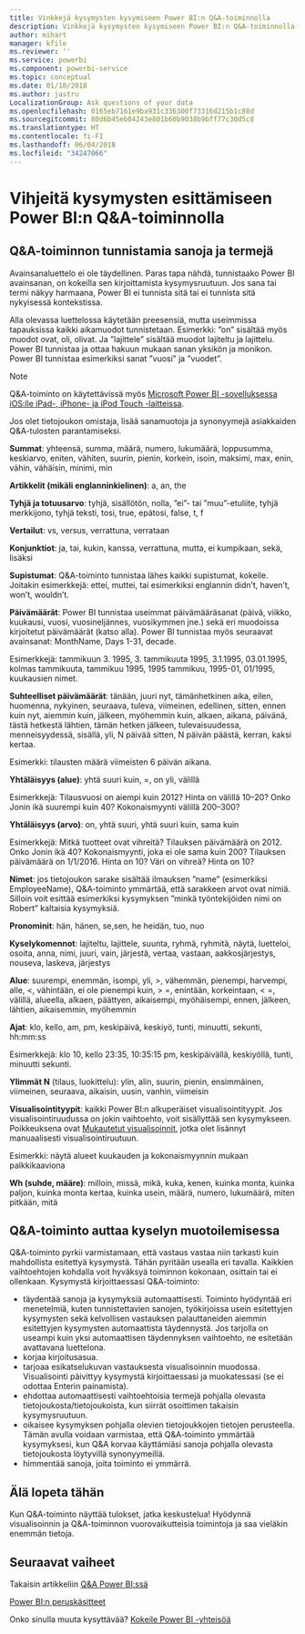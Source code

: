 ```yaml
---
title: Vinkkejä kysymysten kysymiseen Power BI:n Q&A-toiminnolla
description: Vinkkejä kysymysten kysymiseen Power BI:n Q&A-toiminnolla
author: mihart
manager: kfile
ms.reviewer: ''
ms.service: powerbi
ms.component: powerbi-service
ms.topic: conceptual
ms.date: 01/18/2018
ms.author: jastru
LocalizationGroup: Ask questions of your data
ms.openlocfilehash: 0165eb7161e9ba931c336300f73316d215b1c88d
ms.sourcegitcommit: 80d6b45eb84243e801b60b9038b9bff77c30d5c8
ms.translationtype: HT
ms.contentlocale: fi-FI
ms.lasthandoff: 06/04/2018
ms.locfileid: "34247066"
---
```

# <a name="tips-for-asking-questions-in-power-bi-qa"></a>Vihjeitä kysymysten esittämiseen Power BI:n Q&A-toiminnolla
## <a name="words-and-terminology-that-qa-recognizes"></a>Q&A-toiminnon tunnistamia sanoja ja termejä
Avainsanaluettelo ei ole täydellinen.  Paras tapa nähdä, tunnistaako Power BI avainsanan, on kokeilla sen kirjoittamista kysymysruutuun.  Jos sana tai termi näkyy harmaana, Power BI ei tunnista sitä tai ei tunnista sitä nykyisessä kontekstissa.

Alla olevassa luettelossa käytetään preesensiä, mutta useimmissa tapauksissa kaikki aikamuodot tunnistetaan. Esimerkki: ”on” sisältää myös muodot ovat, oli, olivat.  Ja ”lajittele” sisältää muodot lajiteltu ja lajittelu.  Power BI tunnistaa ja ottaa hakuun mukaan sanan yksikön ja monikon. Power BI tunnistaa esimerkiksi sanat ”vuosi” ja ”vuodet”.

> [!NOTE]
> Q&A-toiminto on käytettävissä myös [Microsoft Power BI -sovelluksessa iOS:lle iPad-, iPhone- ja iPod Touch -laitteissa](mobile-apps-ios-qna.md).
> 
> 

Jos olet tietojoukon omistaja, lisää sanamuotoja ja synonyymejä asiakkaiden Q&A-tulosten parantamiseksi.

**Summat**: yhteensä, summa, määrä, numero, lukumäärä, loppusumma, keskiarvo, eniten, vähiten, suurin, pienin, korkein, isoin, maksimi, max, enin, vähin, vähäisin, minimi, min

**Artikkelit (mikäli englanninkielinen)**: a, an, the

**Tyhjä ja totuusarvo**: tyhjä, sisällötön, nolla, ”ei”- tai ”muu”-etuliite, tyhjä merkkijono, tyhjä teksti, tosi, true, epätosi, false, t, f

**Vertailut**: vs, versus, verrattuna, verrataan

**Konjunktiot**: ja, tai, kukin, kanssa, verrattuna, mutta, ei kumpikaan, sekä, lisäksi

**Supistumat**: Q&A-toiminto tunnistaa lähes kaikki supistumat, kokeile.  Joitakin esimerkkejä: ettei, muttei, tai esimerkiksi englannin didn’t, haven’t, won’t, wouldn’t.

**Päivämäärät**: Power BI tunnistaa useimmat päivämääräsanat (päivä, viikko, kuukausi, vuosi, vuosineljännes, vuosikymmen jne.) sekä eri muodoissa kirjoitetut päivämäärät (katso alla). Power BI tunnistaa myös seuraavat avainsanat: MonthName, Days 1-31, decade.

Esimerkkejä: tammikuun 3. 1995, 3. tammikuuta 1995, 3.1.1995, 03.01.1995, kolmas tammikuuta, tammikuu 1995, 1995 tammikuu, 1995-01, 01/1995, kuukausien nimet.

**Suhteelliset päivämäärät**: tänään, juuri nyt, tämänhetkinen aika, eilen, huomenna, nykyinen, seuraava, tuleva, viimeinen, edellinen, sitten, ennen kuin nyt, aiemmin kuin, jälkeen, myöhemmin kuin, alkaen, aikana, päivänä, tästä hetkestä lähtien, tämän hetken jälkeen, tulevaisuudessa, menneisyydessä, sisällä, yli, N päivää sitten, N päivän päästä, kerran, kaksi kertaa.

Esimerkki: tilausten määrä viimeisten 6 päivän aikana.

**Yhtäläisyys (alue)**: yhtä suuri kuin, =, on yli, välillä

Esimerkkejä: Tilausvuosi on aiempi kuin 2012? Hinta on välillä 10–20? Onko Jonin ikä suurempi kuin 40? Kokonaismyynti välillä 200–300?

**Yhtäläisyys (arvo)**: on, yhtä suuri, yhtä suuri kuin, sama kuin

Esimerkkejä: Mitkä tuotteet ovat vihreitä? Tilauksen päivämäärä on 2012. Onko Jonin ikä 40? Kokonaismyynti, joka ei ole sama kuin 200? Tilauksen päivämäärä on 1/1/2016. Hinta on 10? Väri on vihreä? Hinta on 10?

**Nimet**: jos tietojoukon sarake sisältää ilmauksen ”name” (esimerkiksi EmployeeName), Q&A-toiminto ymmärtää, että sarakkeen arvot ovat nimiä. Silloin voit esittää esimerkiksi kysymyksen ”minkä työntekijöiden nimi on Robert” kaltaisia kysymyksiä.

**Pronominit**: hän, hänen, se,sen, he heidän, tuo, nuo

**Kyselykomennot**: lajiteltu, lajittele, suunta, ryhmä, ryhmitä, näytä, luetteloi, osoita, anna, nimi, juuri, vain, järjestä, vertaa, vastaan, aakkosjärjestys, nouseva, laskeva, järjestys

**Alue**: suurempi, enemmän, isompi, yli, >, vähemmän, pienempi, harvempi, alle, <, vähintään, ei ole pienempi kuin, > =, enintään, korkeintaan, < =, välillä, alueella, alkaen, päättyen, aikaisempi, myöhäisempi, ennen, jälkeen, lähtien, aikaisemmin, myöhemmin

**Ajat**: klo, kello, am, pm, keskipäivä, keskiyö, tunti, minuutti, sekunti, hh:mm:ss

Esimerkkejä: klo 10, kello 23:35, 10:35:15 pm, keskipäivällä, keskiyöllä, tunti, minuutti sekunti.

**Ylimmät N** (tilaus, luokittelu): ylin, alin, suurin, pienin, ensimmäinen, viimeinen, seuraava, aikaisin, uusin, vanhin, viimeisin

**Visualisointityypit**: kaikki Power BI:n alkuperäiset visualisointityypit.  Jos visualisointiruudussa on jokin vaihtoehto, voit sisällyttää sen kysymykseen.  Poikkeuksena ovat [Mukautetut visualisoinnit](power-bi-custom-visuals.md), jotka olet lisännyt manuaalisesti visualisointiruutuun.

Esimerkki: näytä alueet kuukauden ja kokonaismyynnin mukaan palkkikaaviona

**Wh (suhde, määre)**: milloin, missä, mikä, kuka, kenen, kuinka monta, kuinka paljon, kuinka monta kertaa, kuinka usein, määrä, numero, lukumäärä, miten pitkään, mitä

## <a name="qa-helps-you-phrase-the-question"></a>Q&A-toiminto auttaa kyselyn muotoilemisessa
Q&A-toiminto pyrkii varmistamaan, että vastaus vastaa niin tarkasti kuin mahdollista esitettyä kysymystä. Tähän pyritään usealla eri tavalla. Kaikkien vaihtoehtojen kohdalla voit hyväksyä toiminnon kokonaan, osittain tai ei ollenkaan. Kysymystä kirjoittaessasi Q&A-toiminto:

* täydentää sanoja ja kysymyksiä automaattisesti. Toiminto hyödyntää eri menetelmiä, kuten tunnistettavien sanojen, työkirjoissa usein esitettyjen kysymysten sekä kelvollisen vastauksen palauttaneiden aiemmin esitettyjen kysymysten automaattista täydennystä. Jos tarjolla on useampi kuin yksi automaattisen täydennyksen vaihtoehto, ne esitetään avattavana luettelona.
* korjaa kirjoitusasua.
* tarjoaa esikatselukuvan vastauksesta visualisoinnin muodossa. Visualisointi päivittyy kysymystä kirjoittaessasi ja muokatessasi (se ei odottaa Enterin painamista).
* ehdottaa automaattisesti vaihtoehtoisia termejä pohjalla olevasta tietojoukosta/tietojoukoista, kun siirrät osoittimen takaisin kysymysruutuun.
* oikaisee kysymyksen pohjalla olevien tietojoukkojen tietojen perusteella. Tämän avulla voidaan varmistaa, että Q&A-toiminto ymmärtää kysymyksesi, kun Q&A korvaa käyttämiäsi sanoja pohjalla olevasta tietojoukosta löytyvillä synonyymeillä.
* himmentää sanoja, joita toiminto ei ymmärrä.

## <a name="dont-stop-now"></a>Älä lopeta tähän
Kun Q&A-toiminto näyttää tulokset, jatka keskustelua! Hyödynnä visualisoinnin ja Q&A-toiminnon vuorovaikutteisia toimintoja ja saa vieläkin enemmän tietoja.

## <a name="next-steps"></a>Seuraavat vaiheet
Takaisin artikkeliin [Q&A Power BI:ssä](power-bi-q-and-a.md)  

[Power BI:n peruskäsitteet](service-basic-concepts.md)  

Onko sinulla muuta kysyttävää? [Kokeile Power BI -yhteisöä](http://community.powerbi.com/)

